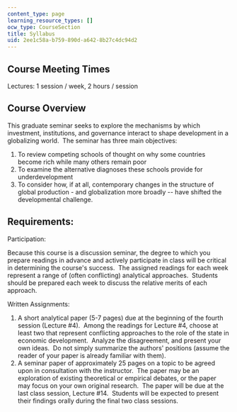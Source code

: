 ```yaml
---
content_type: page
learning_resource_types: []
ocw_type: CourseSection
title: Syllabus
uid: 2ee1c58a-b759-890d-a642-8b27c4dc94d2
---
```


Course Meeting Times
--------------------

Lectures: 1 session / week, 2 hours / session

Course Overview
---------------

This graduate seminar seeks to explore the mechanisms by which investment, institutions, and governance interact to shape development in a globalizing world.  The seminar has three main objectives:

1.  To review competing schools of thought on why some countries become rich while many others remain poor
2.  To examine the alternative diagnoses these schools provide for underdevelopment
3.  To consider how, if at all, contemporary changes in the structure of global production - and globalization more broadly -- have shifted the developmental challenge.

Requirements:
-------------

Participation:

Because this course is a discussion seminar, the degree to which you prepare readings in advance and actively participate in class will be critical in determining the course's success.  The assigned readings for each week represent a range of (often conflicting) analytical approaches.  Students should be prepared each week to discuss the relative merits of each approach. 

Written Assignments:

1.  A short analytical paper (5-7 pages) due at the beginning of the fourth session (Lecture #4).  Among the readings for Lecture #4, choose at least two that represent conflicting approaches to the role of the state in economic development.  Analyze the disagreement, and present your own ideas.  Do not simply summarize the authors' positions (assume the reader of your paper is already familiar with them).
2.  A seminar paper of approximately 25 pages on a topic to be agreed upon in consultation with the instructor.  The paper may be an exploration of existing theoretical or empirical debates, or the paper may focus on your own original research.  The paper will be due at the last class session, Lecture #14.  Students will be expected to present their findings orally during the final two class sessions.
